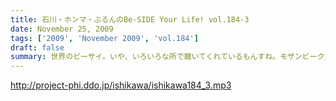 ```yaml
---
title: 石川・ホンマ・ぶるんのBe-SIDE Your Life! vol.184-3
date: November 25, 2009
tags: ['2009', 'November 2009', 'vol.184']
draft: false
summary: 世界のビーサイ。いや、いろいろな所で聴いてくれているもんすね。モザンビーク土産には感謝！！NAMAE
---
```


http://project-phi.ddo.jp/ishikawa/ishikawa184_3.mp3